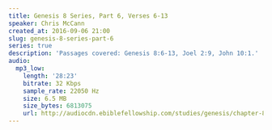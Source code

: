 ```yaml
---
title: Genesis 8 Series, Part 6, Verses 6-13
speaker: Chris McCann
created_at: 2016-09-06 21:00
slug: genesis-8-series-part-6
series: true
description: 'Passages covered: Genesis 8:6-13, Joel 2:9, John 10:1.'
audio:
  mp3_low:
    length: '28:23'
    bitrate: 32 Kbps
    sample_rate: 22050 Hz
    size: 6.5 MB
    size_bytes: 6813075
    url: http://audiocdn.ebiblefellowship.com/studies/genesis/chapter-8/2016.09.06_McCann_-_Genesis_8_Series_Part_6.mp3
---
```

